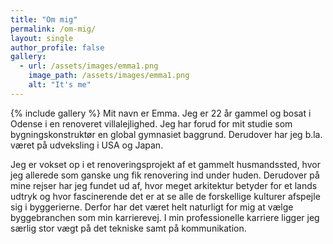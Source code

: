 ```yaml
---
title: "Om mig"
permalink: /om-mig/
layout: single
author_profile: false
gallery:
  - url: /assets/images/emma1.png
    image_path: /assets/images/emma1.png
    alt: "It's me"
---
```


{% include gallery %}
Mit navn er Emma. Jeg er 22 år gammel og bosat i Odense i en renoveret villalejlighed. Jeg har forud for mit studie som bygningskonstruktør en global gymnasiet baggrund. Derudover har jeg b.la. været på udveksling i USA og Japan. 

Jeg er vokset op i et renoveringsprojekt af et gammelt husmandssted, hvor jeg allerede som ganske ung fik renovering ind under huden. Derudover på mine rejser har jeg fundet ud af, hvor meget arkitektur betyder for et lands udtryk og hvor fascinerende det er at se alle de forskellige kulturer afspejle sig i byggerierne. Derfor har det været helt naturligt for mig at vælge byggebranchen som min karrierevej. I min professionelle karriere ligger jeg særlig stor vægt på det tekniske samt på kommunikation. 


